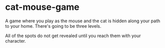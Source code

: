 # cat-mouse-game
A game where you play as the mouse and the cat is hidden along your path to your home.
There's going to be three levels. 

All of the spots do not get revealed until you reach them with your character. 




